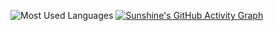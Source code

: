 ![Most Used Languages](https://github-readme-stats.vercel.app/api/top-langs/?username=RickTHU&theme=dark&layout=compact)
[![Sunshine's GitHub Activity Graph](https://activity-graph.herokuapp.com/graph?username=RickTHU&theme=xcode)](https://github.com/RickTHU)
